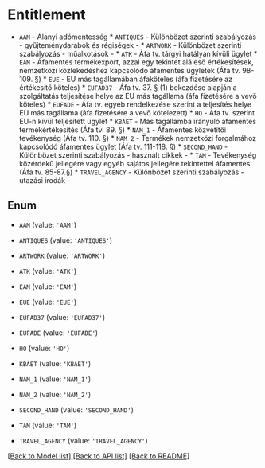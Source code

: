 # Entitlement

 * `AAM` - Alanyi adómentesség * `ANTIQUES` - Különbözet szerinti szabályozás - gyűjteménydarabok és régiségek - * `ARTWORK` - Különbözet szerinti szabályozás - műalkotások - * `ATK` - Áfa tv. tárgyi hatályán kívüli ügylet * `EAM` - Áfamentes termékexport, azzal egy tekintet alá eső értékesítések, nemzetközi közlekedéshez kapcsolódó áfamentes ügyletek (Áfa tv. 98-109. §) * `EUE` - EU más tagállamában áfaköteles (áfa fizetésére az értékesítő köteles) * `EUFAD37` - Áfa tv. 37. § (1) bekezdése alapján a szolgáltatás teljesítése helye az EU más tagállama (áfa fizetésére a vevő köteles) * `EUFADE` - Áfa tv. egyéb rendelkezése szerint a teljesítés helye EU más tagállama (áfa fizetésére a vevő kötelezett) * `HO` - Áfa tv. szerint EU-n kívül teljesített ügylet * `KBAET` - Más tagállamba irányuló áfamentes termékértékesítés (Áfa tv. 89. §) * `NAM_1` - Áfamentes közvetítői tevékenység (Áfa tv. 110. §) * `NAM_2` - Termékek nemzetközi forgalmához kapcsolódó áfamentes ügylet (Áfa tv. 111-118. §) * `SECOND_HAND` - Különbözet szerinti szabályozás - használt cikkek - * `TAM` - Tevékenység közérdekű jellegére vagy egyéb sajátos jellegére tekintettel áfamentes (Áfa tv. 85-87.§) * `TRAVEL_AGENCY` - Különbözet szerinti szabályozás - utazási irodák -

## Enum

* `AAM` (value: `'AAM'`)

* `ANTIQUES` (value: `'ANTIQUES'`)

* `ARTWORK` (value: `'ARTWORK'`)

* `ATK` (value: `'ATK'`)

* `EAM` (value: `'EAM'`)

* `EUE` (value: `'EUE'`)

* `EUFAD37` (value: `'EUFAD37'`)

* `EUFADE` (value: `'EUFADE'`)

* `HO` (value: `'HO'`)

* `KBAET` (value: `'KBAET'`)

* `NAM_1` (value: `'NAM_1'`)

* `NAM_2` (value: `'NAM_2'`)

* `SECOND_HAND` (value: `'SECOND_HAND'`)

* `TAM` (value: `'TAM'`)

* `TRAVEL_AGENCY` (value: `'TRAVEL_AGENCY'`)

[[Back to Model list]](../README.md#documentation-for-models) [[Back to API list]](../README.md#documentation-for-api-endpoints) [[Back to README]](../README.md)


